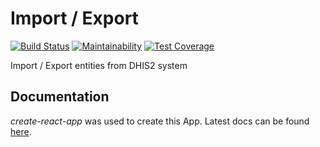 # Import / Export

[![Build Status](https://travis-ci.org/dhis2/import-export-app.svg?branch=master)](https://travis-ci.org/dhis2/import-export-app)
[![Maintainability](https://api.codeclimate.com/v1/badges/7be71dadfa65e6a4ac4f/maintainability)](https://codeclimate.com/github/dhis2/import-export-app/maintainability)
[![Test Coverage](https://api.codeclimate.com/v1/badges/7be71dadfa65e6a4ac4f/test_coverage)](https://codeclimate.com/github/dhis2/import-export-app/test_coverage)

Import / Export entities from DHIS2 system

## Documentation
_create-react-app_ was used to create this App. Latest docs can be found [here](https://github.com/facebookincubator/create-react-app/blob/master/packages/react-scripts/template/README.md).
